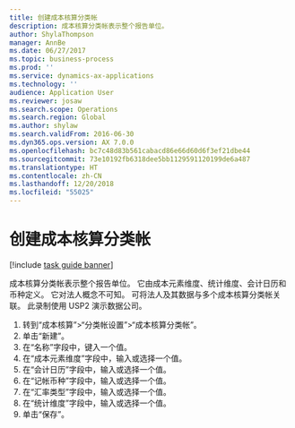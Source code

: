 ```yaml
---
title: 创建成本核算分类帐
description: 成本核算分类帐表示整个报告单位。
author: ShylaThompson
manager: AnnBe
ms.date: 06/27/2017
ms.topic: business-process
ms.prod: ''
ms.service: dynamics-ax-applications
ms.technology: ''
audience: Application User
ms.reviewer: josaw
ms.search.scope: Operations
ms.search.region: Global
ms.author: shylaw
ms.search.validFrom: 2016-06-30
ms.dyn365.ops.version: AX 7.0.0
ms.openlocfilehash: bc7c48d83b561cabacd86e66d60d6f3ef21dbe44
ms.sourcegitcommit: 73e10192fb6318dee5bb1129591120199de6a487
ms.translationtype: HT
ms.contentlocale: zh-CN
ms.lasthandoff: 12/20/2018
ms.locfileid: "55025"
---
```

# <a name="create-a-cost-accounting-ledger"></a>创建成本核算分类帐

[!include [task guide banner](../../includes/task-guide-banner.md)]

成本核算分类帐表示整个报告单位。 它由成本元素维度、统计维度、会计日历和币种定义。 它对法人概念不可知。 可将法人及其数据与多个成本核算分类帐关联。 此录制使用 USP2 演示数据公司。

1. 转到“成本核算”>“分类帐设置”>“成本核算分类帐”。
2. 单击“新建”。
3. 在“名称”字段中，键入一个值。
4. 在“成本元素维度”字段中，输入或选择一个值。
5. 在“会计日历”字段中，输入或选择一个值。
6. 在“记帐币种”字段中，输入或选择一个值。
7. 在“汇率类型”字段中，输入或选择一个值。
8. 在“统计维度”字段中，输入或选择一个值。
9. 单击“保存”。

